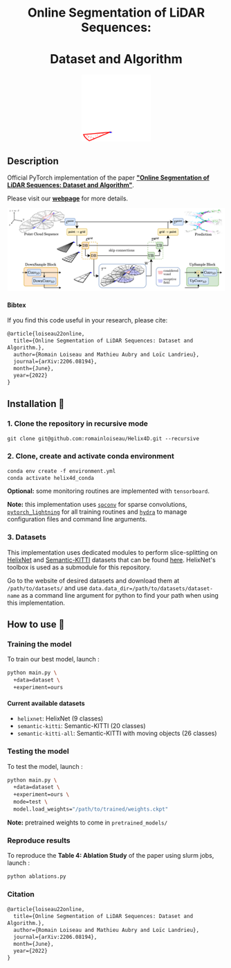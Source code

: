 <div align="center">
  <h1>Online Segmentation of LiDAR Sequences:</h1>
  <h1>Dataset and Algorithm</h1>
  <img src="media/mysmallhelix.gif" width="160">
</div>


## Description
Official PyTorch implementation of the paper [**"Online Segmentation of LiDAR Sequences: Dataset and Algorithm"**]().

Please visit our [**webpage**](https://romainloiseau.fr/helixnet/) for more details.

![teaser_light](media/pipeline.png)

#### Bibtex
If you find this code useful in your research, please cite:

```
@article{loiseau22online,
  title={Online Segmentation of LiDAR Sequences: Dataset and Algorithm.},
  author={Romain Loiseau and Mathieu Aubry and Loïc Landrieu},
  journal={arXiv:2206.08194},
  month={June},
  year={2022}
}
```

## Installation :construction_worker:

### 1. Clone the repository in recursive mode

```
git clone git@github.com:romainloiseau/Helix4D.git --recursive
```

### 2. Clone, create and activate conda environment

```
conda env create -f environment.yml
conda activate helix4d_conda
```

**Optional:** some monitoring routines are implemented with `tensorboard`.

**Note:** this implementation uses [`spconv`](https://github.com/traveller59/spconv) for sparse convolutions, [`pytorch_lightning`](https://www.pytorchlightning.ai/) for all training routines and [`hydra`](https://hydra.cc) to manage configuration files and command line arguments.

### 3. Datasets

This implementation uses dedicated modules to perform slice-splitting on [HelixNet](https://romainloiseau.fr/helixnet/) and [Semantic-KITTI](http://www.semantic-kitti.org/) datasets that can be found [here](https://github.com/romainloiseau/HelixNet). HelixNet's toolbox is used as a submodule for this repository.

Go to the website of desired datasets and download them at `/path/to/datasets/` and use `data.data_dir=/path/to/datasets/dataset-name` as a command line argument for python to find your path when using this implementation.

## How to use :rocket:

### Training the model

To train our best model, launch :
```bash
python main.py \
  +data=dataset \
  +experiment=ours
```

#### Current available datasets
- `helixnet`: HelixNet (9 classes)
- `semantic-kitti`: Semantic-KITTI (20 classes)
- `semantic-kitti-all`: Semantic-KITTI with moving objects (26 classes)

### Testing the model

To test the model, launch :
```bash
python main.py \
  +data=dataset \
  +experiment=ours \
  mode=test \
  model.load_weights="/path/to/trained/weights.ckpt"
```

**Note:** pretrained weights to come in `pretrained_models/`


### Reproduce results

To reproduce the <b>Table 4: Ablation Study</b> of the paper using slurm jobs, launch :
```bash
python ablations.py
```

### Citation   
```
@article{loiseau22online,
  title={Online Segmentation of LiDAR Sequences: Dataset and Algorithm.},
  author={Romain Loiseau and Mathieu Aubry and Loïc Landrieu},
  journal={arXiv:2206.08194},
  month={June},
  year={2022}
}
```
